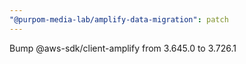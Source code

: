 ```yaml
---
"@purpom-media-lab/amplify-data-migration": patch
---
```


Bump @aws-sdk/client-amplify from 3.645.0 to 3.726.1
